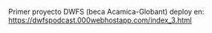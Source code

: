 Primer proyecto DWFS (beca Acamica-Globant)
deploy en: https://dwfspodcast.000webhostapp.com/index_3.html